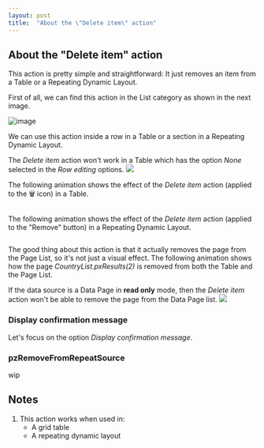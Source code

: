 ```yaml
---
layout: post
title:  "About the \"Delete item\" action"
---
```


## About the "Delete item" action

This action is pretty simple and straightforward: It just removes an item from a Table or a Repeating Dynamic Layout. 

First of all, we can find this action in the List category as shown in the next image.

![image](https://user-images.githubusercontent.com/19811297/141845370-be3a5538-aada-429b-8b5d-c5be8579be58.png)

We can use this action inside a row in a Table or a section in a Repeating Dynamic Layout.

<div class="block warning">
    The <em>Delete item</em> action won't work in a Table which has the option <em>None</em> selected in the <em>Row editing</em> options.
    <img src="https://user-images.githubusercontent.com/19811297/142218077-c45b0b17-6cb1-44df-835e-6ccc84910792.png" />
</div>

The following animation shows the effect of the _Delete item_ action (applied to the 🗑 icon) in a Table. 

<img data-gifffer="https://raw.githubusercontent.com/dfrankmv/pegablog/gh-pages/img/SMYeIXpBrj.gif" />

The following animation shows the effect of the _Delete item_ action (applied to the "Remove" button) in a Repeating Dynamic Layout.

<img data-gifffer="https://raw.githubusercontent.com/dfrankmv/pegablog/gh-pages/img/xt4ddcBPwT.gif" />

The good thing about this action is that it actually removes the page from the Page List, so it's not just a visual effect. The following animation shows how the page _CountryList.pxResults(2)_ is removed from both the Table and the Page List.

<img data-gifffer="https://raw.githubusercontent.com/dfrankmv/pegablog/gh-pages/img/zLzhMNY5EU.gif" />

<div class="block important">
    If the data source is a Data Page in <strong>read only</strong> mode, then the <em>Delete item</em> action won't be able to remove the page from the Data Page list.
    <img src="https://user-images.githubusercontent.com/19811297/141976362-6fbb50c6-2f7a-418f-982f-4c47ad4ce06b.png" />
</div>

### Display confirmation message

Let's focus on the option _Display confirmation message_.

### pzRemoveFromRepeatSource
wip

## Notes
1. This action works when used in:
    - A grid table
    - A repeating dynamic layout


